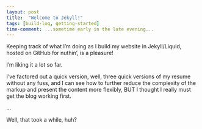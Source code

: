 ```yaml
---
layout: post
title:  "Welcome to Jekyll!"
tags: [build-log, getting-started]
time-comment: ...sometime early in the late evening...
---
```


Keeping track of what I’m doing as I build my website in Jekyll/Liquid, hosted on GitHub for nuthin’, is a pleasure!

I’m liking it a lot so far.

I’ve factored out a quick version, well, three quick versions of my resume without any fuss, and I can see how to further reduce the complexity of the markup and present the content more flexibly, BUT I thought I really must get the blog working first.

...

Well, that took a while, huh?
  